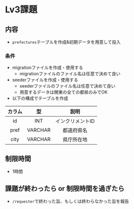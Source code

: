 # Lv3課題

## 内容
- `prefectures`テーブルを作成&初期データを用意して投入
### 条件
- migrationファイルを作成・使用する
  - migrationファイルのファイル名は任意で決めて良い
- seederファイルを作成・使用する
  - seederファイルのファイル名は任意で決めて良い
  - 用意するデータは関東の全ての都県のみでOK
- 以下の構成でテーブルを作成

|カラム|型|説明|
|:---:|:---:|:---:|
|id|INT|インクリメントID|
|pref|VARCHAR|都道府県名|
|city|VARCHAR|県庁所在地|

## 制限時間
- 1時間

## 課題が終わったら or 制限時間を過ぎたら
- `/requester`で終わった旨、もしくは終わらなかった旨を報告
